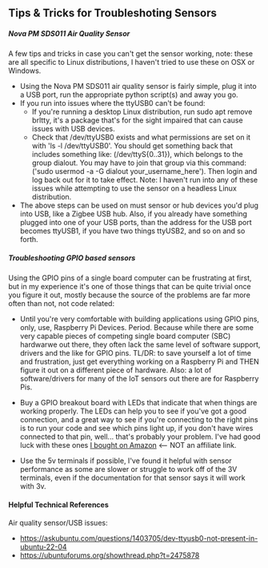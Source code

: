 

## Tips & Tricks for Troubleshoting Sensors
 

##### Nova PM SDS011 Air Quality Sensor
A few tips and tricks in case you can't get the sensor working, note: these are all specific to Linux distributions, I haven't tried to use these on OSX or Windows.

* Using the Nova PM SDS011 air quality sensor is fairly simple, plug it into a USB port, run the appropriate python script(s) and away you go.
* If you run into issues where the ttyUSB0 can't be found:
    * If you're running a desktop Linux distribution, run sudo apt remove brltty, it's a package that's for the sight impaired that can cause issues with USB devices.
    * Check that /dev/ttyUSB0 exists and what permissions are set on it with 'ls -l /dev/ttyUSB0'. You should get something back that includes something like: (/dev/ttyS{0..31}), which belongs to the group dialout. You may have to join that group via this command: ('sudo usermod -a -G dialout your_username_here'). Then login and log back out for it to take effect. 
    Note: I haven't run into any of these issues while attempting to use the sensor on a headless Linux distribution.
* The above steps can be used on must sensor or hub devices you'd plug into USB, like a Zigbee USB hub. Also, if you already have something plugged into one of your USB ports, than the address for the USB port becomes ttyUSB1, if you have two things ttyUSB2, and so on and so forth. 

##### Troubleshooting GPIO based sensors

Using the GPIO pins of a single board computer can be frustrating at first, but in my experience it's one of those things that can be quite trivial once you figure it out, mostly because the source of the problems are far more often than not, not code related:

* Until you're very comfortable with building applications using GPIO pins, only, use, Raspberry Pi Devices. Period. Because while there are some very capable pieces of competing single board computer (SBC) hardwarwe out there, they often lack the same level of software support, drivers and the like for GPIO pins. TL/DR: to save yourself a lot of time and frustration, just get everything working on a Raspberry Pi and THEN figure it out on a different piece of hardware. Also: a lot of software/drivers for many of the IoT sensors out there are for Raspberry Pis.

* Buy a GPIO breakout board with LEDs that indicate that when things are working properly. The LEDs can help you to see if you've got a good connection, and a great way to see if you're connecting to the right pins is to run your code and see which pins light up, if you don't have wires connected to that pin, well... that's probably your problem. I've had good luck with these ones [I bought on Amazon](https://www.amazon.com/GeeekPi-Terminal-Raspberry-Expansion-Connector/dp/B0C2P943ZJ/) <-- NOT an affiliate link. 
* Use the 5v terminals if possible, I've found it helpful with sensor performance as some are slower or struggle to work off of the 3V terminals, even if the documentation for that sensor says it will work with 3v. 



#### Helpful Technical References

Air quality sensor/USB issues:

* https://askubuntu.com/questions/1403705/dev-ttyusb0-not-present-in-ubuntu-22-04
* https://ubuntuforums.org/showthread.php?t=2475878
    
